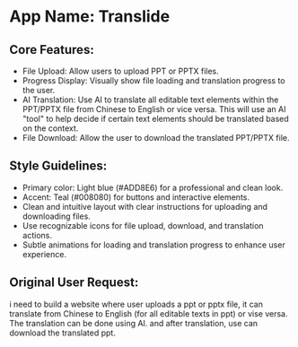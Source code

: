 # **App Name**: Translide

## Core Features:

- File Upload: Allow users to upload PPT or PPTX files.
- Progress Display: Visually show file loading and translation progress to the user.
- AI Translation: Use AI to translate all editable text elements within the PPT/PPTX file from Chinese to English or vice versa. This will use an AI "tool" to help decide if certain text elements should be translated based on the context.
- File Download: Allow the user to download the translated PPT/PPTX file.

## Style Guidelines:

- Primary color: Light blue (#ADD8E6) for a professional and clean look.
- Accent: Teal (#008080) for buttons and interactive elements.
- Clean and intuitive layout with clear instructions for uploading and downloading files.
- Use recognizable icons for file upload, download, and translation actions.
- Subtle animations for loading and translation progress to enhance user experience.

## Original User Request:
i need to build a website where user uploads a ppt or pptx file, it can translate from Chinese to English (for all editable texts in ppt) or vise versa. The translation can be done using AI. and after translation, use can download the translated ppt.
  